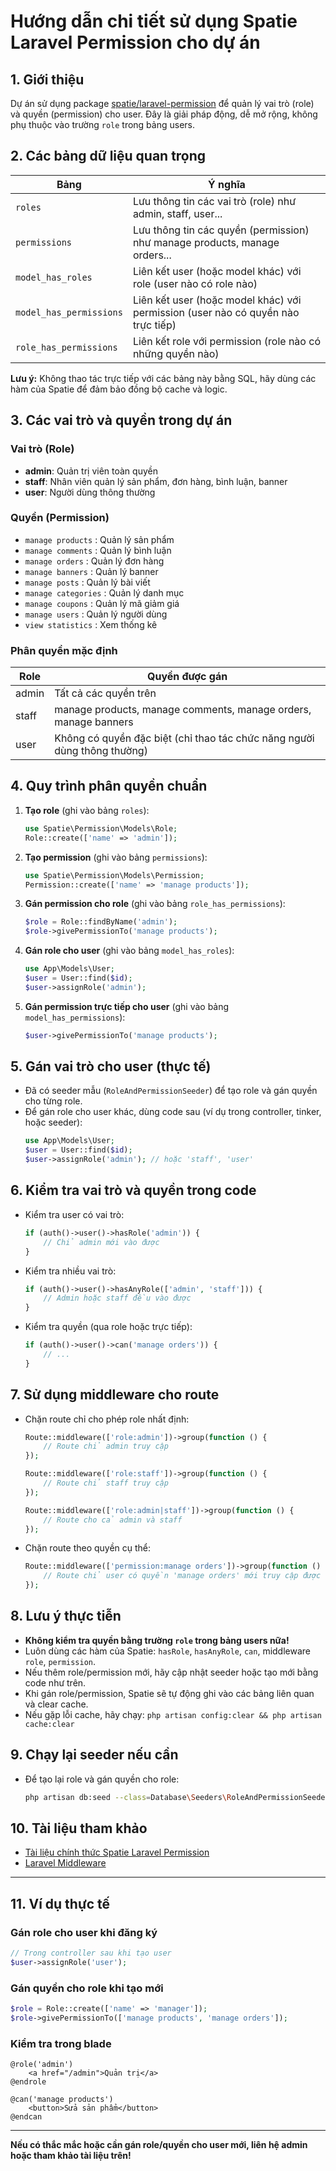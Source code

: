 # Hướng dẫn chi tiết sử dụng Spatie Laravel Permission cho dự án

## 1. Giới thiệu

Dự án sử dụng package [spatie/laravel-permission](https://spatie.be/docs/laravel-permission/v5/introduction) để quản lý vai trò (role) và quyền (permission) cho user. Đây là giải pháp động, dễ mở rộng, không phụ thuộc vào trường `role` trong bảng users.

## 2. Các bảng dữ liệu quan trọng

| Bảng                    | Ý nghĩa                                                                          |
| ----------------------- | -------------------------------------------------------------------------------- |
| `roles`                 | Lưu thông tin các vai trò (role) như admin, staff, user...                       |
| `permissions`           | Lưu thông tin các quyền (permission) như manage products, manage orders...       |
| `model_has_roles`       | Liên kết user (hoặc model khác) với role (user nào có role nào)                  |
| `model_has_permissions` | Liên kết user (hoặc model khác) với permission (user nào có quyền nào trực tiếp) |
| `role_has_permissions`  | Liên kết role với permission (role nào có những quyền nào)                       |

**Lưu ý:** Không thao tác trực tiếp với các bảng này bằng SQL, hãy dùng các hàm của Spatie để đảm bảo đồng bộ cache và logic.

## 3. Các vai trò và quyền trong dự án

### Vai trò (Role)

- **admin**: Quản trị viên toàn quyền
- **staff**: Nhân viên quản lý sản phẩm, đơn hàng, bình luận, banner
- **user**: Người dùng thông thường

### Quyền (Permission)

- `manage products` : Quản lý sản phẩm
- `manage comments` : Quản lý bình luận
- `manage orders` : Quản lý đơn hàng
- `manage banners` : Quản lý banner
- `manage posts` : Quản lý bài viết
- `manage categories` : Quản lý danh mục
- `manage coupons` : Quản lý mã giảm giá
- `manage users` : Quản lý người dùng
- `view statistics` : Xem thống kê

### Phân quyền mặc định

| Role  | Quyền được gán                                                           |
| ----- | ------------------------------------------------------------------------ |
| admin | Tất cả các quyền trên                                                    |
| staff | manage products, manage comments, manage orders, manage banners          |
| user  | Không có quyền đặc biệt (chỉ thao tác chức năng người dùng thông thường) |

## 4. Quy trình phân quyền chuẩn

1. **Tạo role** (ghi vào bảng `roles`):
   ```php
   use Spatie\Permission\Models\Role;
   Role::create(['name' => 'admin']);
   ```
2. **Tạo permission** (ghi vào bảng `permissions`):
   ```php
   use Spatie\Permission\Models\Permission;
   Permission::create(['name' => 'manage products']);
   ```
3. **Gán permission cho role** (ghi vào bảng `role_has_permissions`):
   ```php
   $role = Role::findByName('admin');
   $role->givePermissionTo('manage products');
   ```
4. **Gán role cho user** (ghi vào bảng `model_has_roles`):
   ```php
   use App\Models\User;
   $user = User::find($id);
   $user->assignRole('admin');
   ```
5. **Gán permission trực tiếp cho user** (ghi vào bảng `model_has_permissions`):
   ```php
   $user->givePermissionTo('manage products');
   ```

## 5. Gán vai trò cho user (thực tế)

- Đã có seeder mẫu (`RoleAndPermissionSeeder`) để tạo role và gán quyền cho từng role.
- Để gán role cho user khác, dùng code sau (ví dụ trong controller, tinker, hoặc seeder):
  ```php
  use App\Models\User;
  $user = User::find($id);
  $user->assignRole('admin'); // hoặc 'staff', 'user'
  ```

## 6. Kiểm tra vai trò và quyền trong code

- Kiểm tra user có vai trò:
  ```php
  if (auth()->user()->hasRole('admin')) {
      // Chỉ admin mới vào được
  }
  ```
- Kiểm tra nhiều vai trò:
  ```php
  if (auth()->user()->hasAnyRole(['admin', 'staff'])) {
      // Admin hoặc staff đều vào được
  }
  ```
- Kiểm tra quyền (qua role hoặc trực tiếp):
  ```php
  if (auth()->user()->can('manage orders')) {
      // ...
  }
  ```

## 7. Sử dụng middleware cho route

- Chặn route chỉ cho phép role nhất định:

  ```php
  Route::middleware(['role:admin'])->group(function () {
      // Route chỉ admin truy cập
  });

  Route::middleware(['role:staff'])->group(function () {
      // Route chỉ staff truy cập
  });

  Route::middleware(['role:admin|staff'])->group(function () {
      // Route cho cả admin và staff
  });
  ```

- Chặn route theo quyền cụ thể:
  ```php
  Route::middleware(['permission:manage orders'])->group(function () {
      // Route chỉ user có quyền 'manage orders' mới truy cập được
  });
  ```

## 8. Lưu ý thực tiễn

- **Không kiểm tra quyền bằng trường `role` trong bảng users nữa!**
- Luôn dùng các hàm của Spatie: `hasRole`, `hasAnyRole`, `can`, middleware `role`, `permission`.
- Nếu thêm role/permission mới, hãy cập nhật seeder hoặc tạo mới bằng code như trên.
- Khi gán role/permission, Spatie sẽ tự động ghi vào các bảng liên quan và clear cache.
- Nếu gặp lỗi cache, hãy chạy: `php artisan config:clear && php artisan cache:clear`

## 9. Chạy lại seeder nếu cần

- Để tạo lại role và gán quyền cho role:
  ```bash
  php artisan db:seed --class=Database\Seeders\RoleAndPermissionSeeder
  ```

## 10. Tài liệu tham khảo

- [Tài liệu chính thức Spatie Laravel Permission](https://spatie.be/docs/laravel-permission/v5/introduction)
- [Laravel Middleware](https://laravel.com/docs/12.x/middleware)

---

## 11. Ví dụ thực tế

### Gán role cho user khi đăng ký

```php
// Trong controller sau khi tạo user
$user->assignRole('user');
```

### Gán quyền cho role khi tạo mới

```php
$role = Role::create(['name' => 'manager']);
$role->givePermissionTo(['manage products', 'manage orders']);
```

### Kiểm tra trong blade

```blade
@role('admin')
    <a href="/admin">Quản trị</a>
@endrole

@can('manage products')
    <button>Sửa sản phẩm</button>
@endcan
```

---

**Nếu có thắc mắc hoặc cần gán role/quyền cho user mới, liên hệ admin hoặc tham khảo tài liệu trên!**
